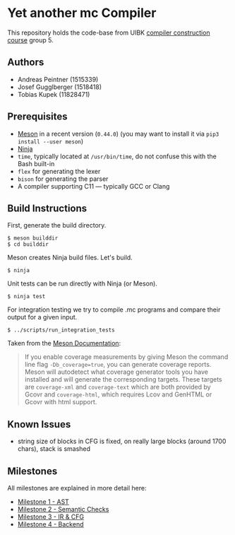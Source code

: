 # Yet another mc Compiler

This repository holds the code-base from UIBK [compiler construction course](https://git.uibk.ac.at/c7031162/703602-Compiler-Construction) group 5.

## Authors
- Andreas Peintner (1515339)
- Josef Gugglberger (1518418)
- Tobias Kupek (11828471)

## Prerequisites

- [Meson](http://mesonbuild.com/) in a recent version (`0.44.0`)
  (you may want to install it via `pip3 install --user meson`)
- [Ninja](https://ninja-build.org/)
- `time`, typically located at `/usr/bin/time`, do not confuse this with the Bash built-in
- `flex` for generating the lexer
- `bison` for generating the parser
- A compiler supporting C11 — typically GCC or Clang

## Build Instructions

First, generate the build directory.

    $ meson builddir
    $ cd builddir

Meson creates Ninja build files.
Let's build.

    $ ninja

Unit tests can be run directly with Ninja (or Meson).

    $ ninja test

For integration testing we try to compile .mc programs and compare their output for a given input.

    $ ../scripts/run_integration_tests

Taken from the [Meson Documentation](https://mesonbuild.com/Unit-tests.html#coverage):

> If you enable coverage measurements by giving Meson the command line flag `-Db_coverage=true`, you can generate coverage reports.
> Meson will autodetect what coverage generator tools you have installed and will generate the corresponding targets.
> These targets are `coverage-xml` and `coverage-text` which are both provided by Gcovr and `coverage-html`, which requires Lcov and GenHTML or Gcovr with html support.

## Known Issues

* string size of blocks in CFG is fixed, on really large blocks (around 1700 chars), stack is smashed


## Milestones

All milestones are explained in more detail here:

* [Milestone 1 - AST](./docs/milestone1.md)
* [Milestone 2 - Semantic Checks](./docs/milestone2.md)
* [Milestone 3 - IR & CFG](./docs/milestone3.md)
* [Milestone 4 - Backend](./docs/milestone4.md)